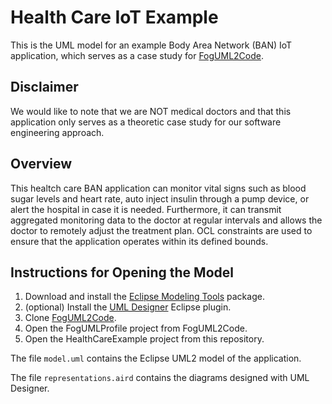 # Health Care IoT Example

This is the UML model for an example Body Area Network (BAN) IoT application, which serves as a case study for [FogUML2Code](https://github.com/fog-uml-2-code/fog-uml-2-code).

## Disclaimer
We would like to note that we are NOT medical doctors and that this application only serves as a theoretic case study for our software engineering approach.

## Overview
This healtch care BAN application can monitor vital signs such as blood sugar levels and heart rate, auto inject insulin through a pump device, or alert the hospital in case it is needed.
Furthermore, it can transmit aggregated monitoring data to the doctor at regular intervals and allows the doctor to remotely adjust the treatment plan.
OCL constraints are used to ensure that the application operates within its defined bounds.

## Instructions for Opening the Model
1. Download and install the [Eclipse Modeling Tools](https://www.eclipse.org/downloads/packages/) package.
2. (optional) Install the [UML Designer](http://www.umldesigner.org/) Eclipse plugin.
3. Clone [FogUML2Code](https://github.com/fog-uml-2-code/fog-uml-2-code).
4. Open the FogUMLProfile project from FogUML2Code.
5. Open the HealthCareExample project from this repository.

The file `model.uml` contains the Eclipse UML2 model of the application.

The file `representations.aird` contains the diagrams designed with UML Designer.
